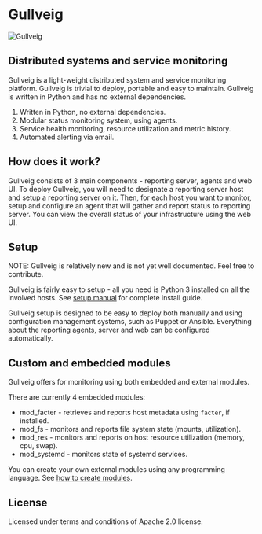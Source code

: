 # Gullveig

![Gullveig](./gullveig.png)

## Distributed systems and service monitoring

Gullveig is a light-weight distributed system and service monitoring platform. Gullveig is trivial to deploy, portable and easy to maintain. Gullveig is written in Python and has no external dependencies.

1. Written in Python, no external dependencies.
2. Modular status monitoring system, using agents.
3. Service health monitoring, resource utilization and metric history.
4. Automated alerting via email.

## How does it work?

Gullveig consists of 3 main components - reporting server, agents and web UI. To deploy Gullveig, you will need to designate a reporting server host and setup a reporting server on it. Then, for each host you want to monitor, setup and configure an agent that will gather and report status to reporting server. You can view the overall status of your infrastructure using the web UI.

## Setup

NOTE: Gullveig is relatively new and is not yet well documented. Feel free to contribute.

Gullveig is fairly easy to setup - all you need is Python 3 installed on all the involved hosts. 
See [setup manual](./README_SETUP.md) for complete install guide.

Gullveig setup is designed to be easy to deploy both manually and using configuration management systems, such as Puppet or Ansible. Everything about the reporting agents, server and web can be configured automatically.

## Custom and embedded modules

Gullveig offers for monitoring using both embedded and external modules.

There are currently 4 embedded modules:

- mod_facter - retrieves and reports host metadata using `facter`, if installed.
- mod_fs - monitors and reports file system state (mounts, utilization).
- mod_res - monitors and reports on host resource utilization (memory, cpu, swap).
- mod_systemd - monitors state of systemd services.

You can create your own external modules using any programming language. See [how to create modules](./README_MOD.md).

## License

Licensed under terms and conditions of Apache 2.0 license.
